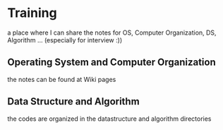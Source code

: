 # Training
a place where I can share the notes for OS, Computer Organization, DS, Algorithm ... (especially for interview :))

## Operating System and Computer Organization
the notes can be found at Wiki pages

## Data Structure and Algorithm
the codes are organized in the datastructure and algorithm directories
